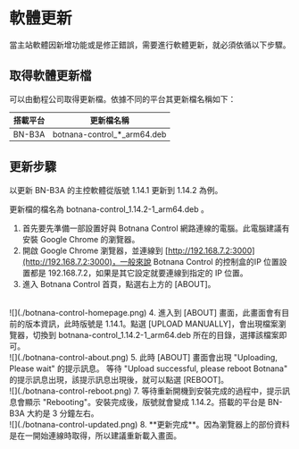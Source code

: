 # 軟體更新

當主站軟體因新增功能或是修正錯誤，需要進行軟體更新，就必須依循以下步驟。

## 取得軟體更新檔

可以由動程公司取得更新檔。依據不同的平台其更新檔名稱如下：

| 搭載平台  | 更新檔名稱  |
|----|----------|
| BN-B3A | botnana-control_*_arm64.deb

## 更新步驟

以更新 BN-B3A 的主控軟體從版號 1.14.1 更新到 1.14.2 為例。

更新檔的檔名為 botnana-control_1.14.2-1_arm64.deb 。

1. 首先要先準備一部設置好與 Botnana Control 網路連線的電腦。此電腦建議有安裝 Google Chrome 的瀏覽器。 
2. 開啟 Google Chrome 瀏覽器，並連線到 [http://192.168.7.2:3000](http://192.168.7.2:3000)，一般來說  Botnana Control 的控制盒的IP 位置設置都是 192.168.7.2，如果是其它設定就要連線到指定的 IP 位置。
3. 進入 Botnana Control 首頁，點選右上方的 [ABOUT]。
<br>
![](./botnana-control-homepage.png)
4.  進入到 [ABOUT] 畫面，此畫面會有目前的版本資訊，此時版號是 1.14.1。點選 [UPLOAD MANUALLY]，會出現檔案瀏覽器，切換到 botnana-control_1.14.2-1_arm64.deb 所在的目錄，選擇該檔案即可。
<br>
![](./botnana-control-about.png)  
5. 此時 [ABOUT] 畫面會出現 "Uploading, Please wait" 的提示訊息。
 等待 "Upload successful, please reboot Botnana" 的提示訊息出現，該提示訊息出現後，就可以點選 [REBOOT]。 
<br>
![](./botnana-control-reboot.png)
7. 等待重新開機到安裝完成的過程中，提示訊息會顯示 "Rebooting"。安裝完成後，版號就會變成 1.14.2。搭載的平台是 BN-B3A 大約是 3 分鐘左右。
<br>
![](./botnana-control-updated.png)
8. **更新完成**。因為瀏覽器上的部份資料是在一開始連線時取得，所以建議重新載入畫面。
